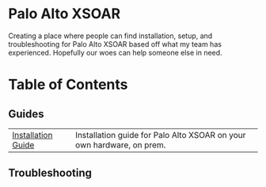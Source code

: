 <h1>Palo Alto XSOAR</h1>
<p>Creating a place where people can find installation, setup, and troubleshooting for Palo Alto XSOAR based off what my team has experienced. Hopefully our woes can help someone else in need.</p>

<h1>Table of Contents</h1>
<h2>Guides</h2>
<table>
  <tr>
    <td>
      <a href="https://github.com/PudgyDragon/XSOAR/blob/main/Guides/XSOAR_Installation.md">Installation Guide</a>
    </td>
    <td>Installation guide for Palo Alto XSOAR on your own hardware, on prem.</td>
  </tr>
</table>

<h2>Troubleshooting</h2>

